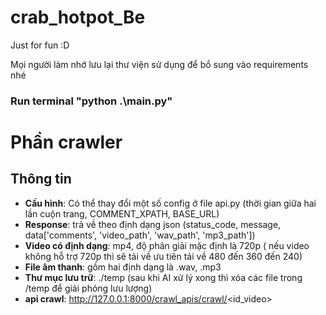 
# crab_hotpot_Be

Just for fun :D

Mọi người làm nhớ lưu lại thư viện sử dụng để bổ sung vào requirements nhé

### Run terminal "python .\main.py"


# Phần crawler
## Thông tin
- **Cấu hình**: Có thể thay đổi một số config ở file api.py (thời gian giữa hai lần cuộn trang, COMMENT_XPATH, BASE_URL)
- **Response**: trả về theo định dạng json (status_code, message, data['comments', 'video_path', 'wav_path', 'mp3_path'])
- **Video có định dạng**: mp4, độ phân giải mặc định là 720p ( nếu video không hỗ trợ 720p thì sẽ tải về ưu tiên tải về 480 đến 360 đến 240)
- **File âm thanh**: gồm hai định dạng là .wav, .mp3
- **Thư mục lưu trữ**: ./temp (sau khi AI xử lý xong thì xóa các file trong /temp để giải phóng lưu lượng)
- **api crawl**: http://127.0.0.1:8000/crawl_apis/crawl/<id_video>